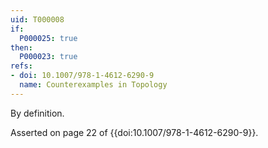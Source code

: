 ```yaml
---
uid: T000008
if:
  P000025: true
then:
  P000023: true
refs:
- doi: 10.1007/978-1-4612-6290-9
  name: Counterexamples in Topology
---
```


By definition.

Asserted on page 22 of {{doi:10.1007/978-1-4612-6290-9}}.
